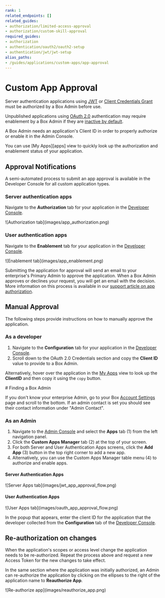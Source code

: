 ```yaml
---
rank: 1
related_endpoints: []
related_guides:
- authorization/limited-access-approval
- authorization/custom-skill-approval
required_guides: 
- authorization
- authentication/oauth2/oauth2-setup
- authentication/jwt/jwt-setup
alias_paths:
- /guides/applications/custom-apps/app-approval
---
```


# Custom App Approval

Server authentication applications using [JWT][jwt] or
[Client Credentials Grant][ccg] must be authorized by a Box Admin before use.

Unpublished applications using [OAuth 2.0][oauth] authentication may
require enablement by a Box Admin if they are [inactive by default][upa].

A Box Admin needs an application's Client ID in order to properly
authorize or enable it in the Admin Console. 

<Message>
You can use [My Apps][apps] view to quickly look up
the authorization and enablement status of your application.
</Message>

## Approval Notifications

A semi-automated process to submit an app approval is available in the Developer
Console for all custom application types.

### Server authentication apps

Navigate to the **Authorization** tab for your application in the
[Developer Console][devconsole].

<ImageFrame border center>
  ![Authorization tab](images/app_authorization.png)
</ImageFrame>

### User authentication apps

Navigate to the **Enablement** tab for your application in the [Developer Console][devconsole].

<ImageFrame border center>
  ![Enablement tab](images/app_enablement.png)
</ImageFrame>

Submitting the application for approval will send an email to your
enterprise's Primary Admin to approve the application. 
When a Box Admin approves or declines your request, 
you will get an email with the decision.
More information on this process is available in our [support article on app authorization][app-auth].

## Manual Approval

The following steps provide instructions on how to manually approve the
application.

### As a developer

1. Navigate to the **Configuration** tab for your application
in the [Developer Console][devconsole]. 
2. Scroll down to the OAuth 2.0 Credentials
section and copy the **Client ID** value to provide
to a Box Admin. 

Alternatively, hover over the application in the
[My Apps][apps] view to look up the **ClientID** and then
copy it using the `copy` button.

<Message>
  # Finding a Box Admin

  If you don't know your enterprise Admin, go to your Box [Account
  Settings][settings] page and scroll to the bottom. If an admin contact is set
  you should see their contact information under "Admin Contact".
</Message>

### As an Admin

1. Navigate to the [Admin Console][adminconsole] and
select the **Apps** tab (1) from the left navigation panel. 
2. Click the
**Custom Apps Manager** tab (2) at the top of your screen. 
3. For both Server and User Authentication Apps screens, click
the **Add App** (3) button in the top right corner to add a new app.
4. Alternatively, you can use the Custom Apps Manager table menu (4)
to authorize and enable apps.

#### Server Authentication Apps

<ImageFrame border center>
  ![Server Apps tab](images/jwt_app_approval_flow.png)
</ImageFrame>

#### User Authentication Apps

<ImageFrame border center>
  ![User Apps tab](images/oauth_app_approval_flow.png)
</ImageFrame>

In the popup that appears, enter the client ID for the application that the
developer collected from the **Configuration** tab of the
[Developer Console][devconsole].

## Re-authorization on changes

When the application's scopes or access level change the application needs to be
re-authorized. Repeat the process above and request a new Access Token for the
new changes to take effect.

In the same section where the application was initially authorized, an Admin
can re-authorize the application by clicking on the ellipses to the right
of the application name to **Reauthorize App**.

<ImageFrame border center>
  ![Re-authorize app](images/reauthorize_app.png)
</ImageFrame>

<!-- i18n-enable localize-links -->
[devconsole]: https://app.box.com/developers/console
<!-- i18n-disable localize-links -->
[ccg]: g://authentication/client-credentials
<!-- i18n-enable localize-links -->
[settings]: https://app.box.com/account
[adminconsole]: https://app.box.com/master/settings/custom
<!-- i18n-disable localize-links -->
[jwt]: g://authentication/jwt
[app-token]: g://authentication/app-token
[oauth]: g://authentication/oauth2
[upa]: g://security/#enterprise-settings-and-authorization
<!-- i18n-enable localize-links -->
[app-auth]: https://support.box.com/hc/en-us/articles/360043697014-Authorizing-Apps-in-the-Box-App-Approval-Process
<!-- i18n-enable localize-links -->
[apps]: g://applications